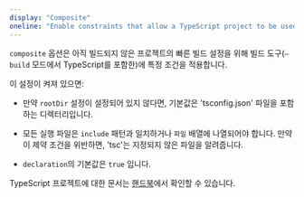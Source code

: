 ```yaml
---
display: "Composite"
oneline: "Enable constraints that allow a TypeScript project to be used with project references."
---
```


`composite` 옵션은 아직 빌드되지 않은 프로젝트의 빠른 빌드 설정을 위해 빌드 도구(`—build` 모드에서 TypeScript를 포함한)에 특정 조건을 적용합니다.

이 설정이 켜져 있으면:

- 만약 `rootDir` 설정이 설정되어 있지 않다면, 기본값은 'tsconfig.json' 파일을 포함하는 디렉터리입니다.

- 모든 실행 파일은 `include` 패턴과 일치하거나 `파일` 배열에 나열되어야 합니다. 만약 이 제약 조건을 위반하면, 'tsc'는 지정되지 않은 파일을 알려줍니다.

- `declaration`의 기본값은 `true` 입니다.

TypeScript 프로젝트에 대한 문서는 [핸드북](https://www.typescriptlang.org/docs/handbook/project-references.html)에서 확인할 수 있습니다.

